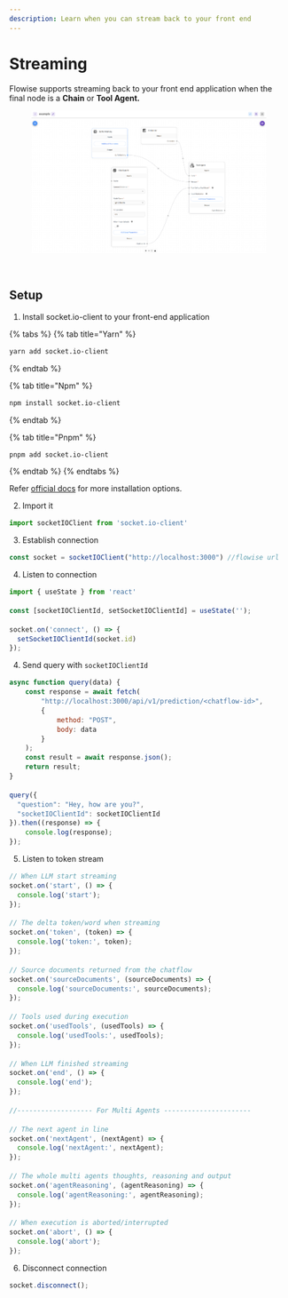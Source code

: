 ```yaml
---
description: Learn when you can stream back to your front end
---
```


# Streaming

Flowise supports streaming back to your front end application when the final node is a **Chain** or **Tool Agent.**

<figure><img src="../.gitbook/assets/image (171).png" alt=""><figcaption></figcaption></figure>

<figure><img src="../.gitbook/assets/screely-1687030924019.png" alt=""><figcaption></figcaption></figure>

## Setup

1. Install socket.io-client to your front-end application

{% tabs %}
{% tab title="Yarn" %}
```bash
yarn add socket.io-client
```
{% endtab %}

{% tab title="Npm" %}
```bash
npm install socket.io-client
```
{% endtab %}

{% tab title="Pnpm" %}
```bash
pnpm add socket.io-client
```
{% endtab %}
{% endtabs %}

Refer [official docs](https://socket.io/docs/v4/client-api/) for more installation options.

2. Import it

```javascript
import socketIOClient from 'socket.io-client'
```

3. Establish connection

```javascript
const socket = socketIOClient("http://localhost:3000") //flowise url
```

4. Listen to connection

```javascript
import { useState } from 'react'

const [socketIOClientId, setSocketIOClientId] = useState('');

socket.on('connect', () => {
  setSocketIOClientId(socket.id)
});
```

4. Send query with `socketIOClientId`

```javascript
async function query(data) {
    const response = await fetch(
        "http://localhost:3000/api/v1/prediction/<chatflow-id>",
        {
            method: "POST",
            body: data
        }
    );
    const result = await response.json();
    return result;
}

query({
  "question": "Hey, how are you?",
  "socketIOClientId": socketIOClientId
}).then((response) => {
    console.log(response);
});
```

5. Listen to token stream

```javascript
// When LLM start streaming
socket.on('start', () => {
  console.log('start');
});

// The delta token/word when streaming
socket.on('token', (token) => {
  console.log('token:', token);
});

// Source documents returned from the chatflow
socket.on('sourceDocuments', (sourceDocuments) => {
  console.log('sourceDocuments:', sourceDocuments);
});

// Tools used during execution
socket.on('usedTools', (usedTools) => {
  console.log('usedTools:', usedTools);
});

// When LLM finished streaming
socket.on('end', () => {
  console.log('end');
});

//------------------- For Multi Agents ----------------------

// The next agent in line
socket.on('nextAgent', (nextAgent) => {
  console.log('nextAgent:', nextAgent);
});

// The whole multi agents thoughts, reasoning and output
socket.on('agentReasoning', (agentReasoning) => {
  console.log('agentReasoning:', agentReasoning);
});

// When execution is aborted/interrupted
socket.on('abort', () => {
  console.log('abort');
});
```

6. Disconnect connection

```javascript
socket.disconnect();
```

